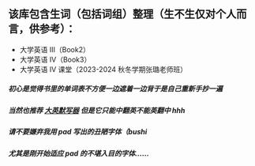 ## 该库包含生词（包括词组）整理（生不生仅对个人而言，供参考）：
- 大学英语 III（Book2）
- 大学英语 IV（Book3）
- 大学英语 IV 课堂（2023-2024 秋冬学期张璐老师班）
##### 初心是觉得书里的单词表不方便一边遮着一边背于是自己重新手抄一遍
##### 当然也推荐 [大英默写器](https://adsr1042.github.io/SQTP2022/ ) 但是它只能中翻英不能英翻中 hhh
##### 请不要嫌弃我用 pad 写出的丑陋字体（bushi
##### 尤其是刚开始适应 pad 的不堪入目的字体……

